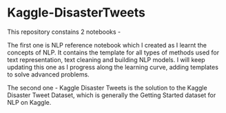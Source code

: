 # Kaggle-DisasterTweets
This repository constains 2 notebooks - 

The first one is NLP reference notebook which I created as I learnt the concepts of NLP. It contains the template for all types of methods used for text representation, text cleaning and building NLP models. I will keep updating this one as I progress along the learning curve, adding templates to solve advanced problems.

The second one - Kaggle Disaster Tweets is the solution to the Kaggle Disaster Tweet Dataset, which is generally the Getting Started dataset for NLP on Kaggle.
